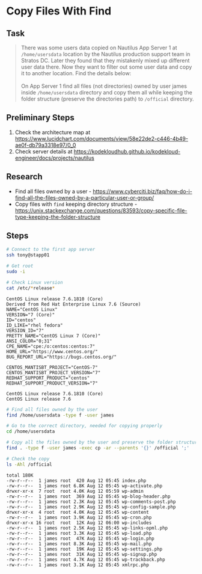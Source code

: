 # Copy Files With Find

## Task

> There was some users data copied on Nautilus App Server 1 at `/home/usersdata` location by the Nautilus production support team in Stratos DC. Later they found that they mistakenly mixed up different user data there. Now they want to filter out some user data and copy it to another location. Find the details below:<br><br>On App Server 1 find all files (not directories) owned by user james inside `/home/usersdata` directory and copy them all while keeping the folder structure (preserve the directories path) to `/official` directory.

## Preliminary Steps

1. Check the architecture map at https://www.lucidchart.com/documents/view/58e22de2-c446-4b49-ae0f-db79a3318e97/0_0
2. Check server details at https://kodekloudhub.github.io/kodekloud-engineer/docs/projects/nautilus

## Research

* Find all files owned by a user - https://www.cyberciti.biz/faq/how-do-i-find-all-the-files-owned-by-a-particular-user-or-group/
* Copy files with `find` keeping directory structure - https://unix.stackexchange.com/questions/83593/copy-specific-file-type-keeping-the-folder-structure

## Steps

```bash
# Connect to the first app server
ssh tony@stapp01

# Get root
sudo -i

# Check Linux version
cat /etc/*release*
```

```
CentOS Linux release 7.6.1810 (Core)
Derived from Red Hat Enterprise Linux 7.6 (Source)
NAME="CentOS Linux"
VERSION="7 (Core)"
ID="centos"
ID_LIKE="rhel fedora"
VERSION_ID="7"
PRETTY_NAME="CentOS Linux 7 (Core)"
ANSI_COLOR="0;31"
CPE_NAME="cpe:/o:centos:centos:7"
HOME_URL="https://www.centos.org/"
BUG_REPORT_URL="https://bugs.centos.org/"

CENTOS_MANTISBT_PROJECT="CentOS-7"
CENTOS_MANTISBT_PROJECT_VERSION="7"
REDHAT_SUPPORT_PRODUCT="centos"
REDHAT_SUPPORT_PRODUCT_VERSION="7"

CentOS Linux release 7.6.1810 (Core)
CentOS Linux release 7.6
```

```bash
# Find all files owned by the user
find /home/usersdata -type f -user james

# Go to the correct directory, needed for copying properly
cd /home/usersdata

# Copy all the files owned by the user and preserve the folder structure and permissions
find . -type f -user james -exec cp -ar --parents '{}' /official ';'

# Check the copy
ls -Ahl /official
```

```
total 180K
-rw-r--r--  1 james root  420 Aug 12 05:45 index.php
-rw-r--r--  1 james root 6.8K Aug 12 05:45 wp-activate.php
drwxr-xr-x  7 root  root 4.0K Aug 12 05:59 wp-admin
-rw-r--r--  1 james root  369 Aug 12 05:45 wp-blog-header.php
-rw-r--r--  1 james root 2.3K Aug 12 05:45 wp-comments-post.php
-rw-r--r--  1 james root 2.9K Aug 12 05:45 wp-config-sample.php
drwxr-xr-x  4 root  root 4.0K Aug 12 05:45 wp-content
-rw-r--r--  1 james root 3.9K Aug 12 05:45 wp-cron.php
drwxr-xr-x 16 root  root  12K Aug 12 06:00 wp-includes
-rw-r--r--  1 james root 2.5K Aug 12 05:45 wp-links-opml.php
-rw-r--r--  1 james root 3.3K Aug 12 05:45 wp-load.php
-rw-r--r--  1 james root  47K Aug 12 05:45 wp-login.php
-rw-r--r--  1 james root 8.3K Aug 12 05:45 wp-mail.php
-rw-r--r--  1 james root  19K Aug 12 05:45 wp-settings.php
-rw-r--r--  1 james root  31K Aug 12 05:45 wp-signup.php
-rw-r--r--  1 james root 4.7K Aug 12 05:45 wp-trackback.php
-rw-r--r--  1 james root 3.1K Aug 12 05:45 xmlrpc.php
```
